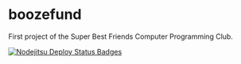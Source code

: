 boozefund
=========

First project of the Super Best Friends Computer Programming Club.

[![Nodejitsu Deploy Status Badges](https://webhooks.nodejitsu.com/exclsr/boozefund.png)](https://webops.nodejitsu.com#exclsr/boozefund)